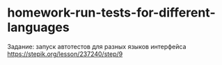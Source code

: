 # homework-run-tests-for-different-languages
Задание: запуск автотестов для разных языков интерфейса https://stepik.org/lesson/237240/step/9